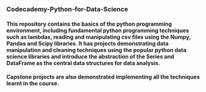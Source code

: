 ### Codecademy-Python-for-Data-Science
#### This repository contains the basics of the python programming environment, including fundamental python programming techniques such as lambdas, reading and manipulating csv files using the Numpy, Pandas and Scipy libraries. It has projects demonstrating data manipulation and cleaning techniques using the popular python data science libraries and introduce the abstraction of the Series and DataFrame as the central data structures for data analysis.

#### Capstone projects are also demonstrated implementing all the techniques learnt in the course.
